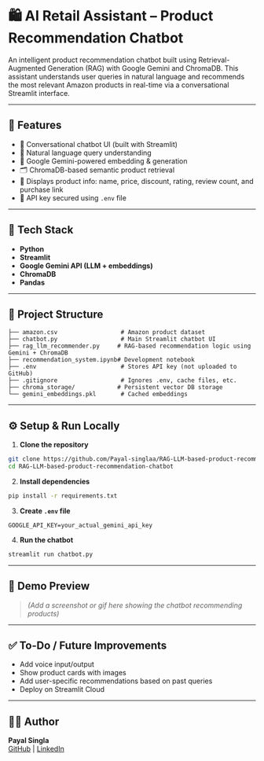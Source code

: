# 🛍️ AI Retail Assistant – Product Recommendation Chatbot

An intelligent product recommendation chatbot built using Retrieval-Augmented Generation (RAG) with Google Gemini and ChromaDB. This assistant understands user queries in natural language and recommends the most relevant Amazon products in real-time via a conversational Streamlit interface.

---

## 🚀 Features

- 💬 Conversational chatbot UI (built with Streamlit)
- 🔎 Natural language query understanding
- 🧠 Google Gemini-powered embedding & generation
- 🗂️ ChromaDB-based semantic product retrieval
- 🛒 Displays product info: name, price, discount, rating, review count, and purchase link
- 🔐 API key secured using `.env` file

---

## 🧠 Tech Stack

- **Python**
- **Streamlit**
- **Google Gemini API (LLM + embeddings)**
- **ChromaDB**
- **Pandas**

---

## 📁 Project Structure

```
├── amazon.csv                  # Amazon product dataset
├── chatbot.py                  # Main Streamlit chatbot UI
├── rag_llm_recommender.py     # RAG-based recommendation logic using Gemini + ChromaDB
├── recommendation_system.ipynb# Development notebook
├── .env                        # Stores API key (not uploaded to GitHub)
├── .gitignore                  # Ignores .env, cache files, etc.
├── chroma_storage/            # Persistent vector DB storage
└── gemini_embeddings.pkl       # Cached embeddings
```

---

## ⚙️ Setup & Run Locally

1. **Clone the repository**
```bash
git clone https://github.com/Payal-singlaa/RAG-LLM-based-product-recommendation-chatbot.git
cd RAG-LLM-based-product-recommendation-chatbot
```

2. **Install dependencies**
```bash
pip install -r requirements.txt
```

3. **Create `.env` file**
```env
GOOGLE_API_KEY=your_actual_gemini_api_key
```

4. **Run the chatbot**
```bash
streamlit run chatbot.py
```

---

## 📸 Demo Preview

> _(Add a screenshot or gif here showing the chatbot recommending products)_

---

## ✅ To-Do / Future Improvements

- Add voice input/output
- Show product cards with images
- Add user-specific recommendations based on past queries
- Deploy on Streamlit Cloud

---

## 🧑‍💻 Author

**Payal Singla**  
[GitHub](https://github.com/Payal-singlaa) | [LinkedIn](https://linkedin.com/in/payal-singla)
